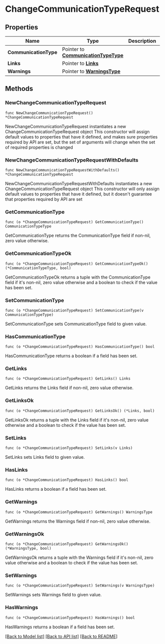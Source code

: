 # ChangeCommunicationTypeRequest

## Properties

Name | Type | Description | Notes
------------ | ------------- | ------------- | -------------
**CommunicationType** | Pointer to [**CommunicationTypeType**](CommunicationTypeType.md) |  | [optional] 
**Links** | Pointer to [**Links**](Links.md) |  | [optional] 
**Warnings** | Pointer to [**WarningsType**](WarningsType.md) |  | [optional] 

## Methods

### NewChangeCommunicationTypeRequest

`func NewChangeCommunicationTypeRequest() *ChangeCommunicationTypeRequest`

NewChangeCommunicationTypeRequest instantiates a new ChangeCommunicationTypeRequest object
This constructor will assign default values to properties that have it defined,
and makes sure properties required by API are set, but the set of arguments
will change when the set of required properties is changed

### NewChangeCommunicationTypeRequestWithDefaults

`func NewChangeCommunicationTypeRequestWithDefaults() *ChangeCommunicationTypeRequest`

NewChangeCommunicationTypeRequestWithDefaults instantiates a new ChangeCommunicationTypeRequest object
This constructor will only assign default values to properties that have it defined,
but it doesn't guarantee that properties required by API are set

### GetCommunicationType

`func (o *ChangeCommunicationTypeRequest) GetCommunicationType() CommunicationTypeType`

GetCommunicationType returns the CommunicationType field if non-nil, zero value otherwise.

### GetCommunicationTypeOk

`func (o *ChangeCommunicationTypeRequest) GetCommunicationTypeOk() (*CommunicationTypeType, bool)`

GetCommunicationTypeOk returns a tuple with the CommunicationType field if it's non-nil, zero value otherwise
and a boolean to check if the value has been set.

### SetCommunicationType

`func (o *ChangeCommunicationTypeRequest) SetCommunicationType(v CommunicationTypeType)`

SetCommunicationType sets CommunicationType field to given value.

### HasCommunicationType

`func (o *ChangeCommunicationTypeRequest) HasCommunicationType() bool`

HasCommunicationType returns a boolean if a field has been set.

### GetLinks

`func (o *ChangeCommunicationTypeRequest) GetLinks() Links`

GetLinks returns the Links field if non-nil, zero value otherwise.

### GetLinksOk

`func (o *ChangeCommunicationTypeRequest) GetLinksOk() (*Links, bool)`

GetLinksOk returns a tuple with the Links field if it's non-nil, zero value otherwise
and a boolean to check if the value has been set.

### SetLinks

`func (o *ChangeCommunicationTypeRequest) SetLinks(v Links)`

SetLinks sets Links field to given value.

### HasLinks

`func (o *ChangeCommunicationTypeRequest) HasLinks() bool`

HasLinks returns a boolean if a field has been set.

### GetWarnings

`func (o *ChangeCommunicationTypeRequest) GetWarnings() WarningsType`

GetWarnings returns the Warnings field if non-nil, zero value otherwise.

### GetWarningsOk

`func (o *ChangeCommunicationTypeRequest) GetWarningsOk() (*WarningsType, bool)`

GetWarningsOk returns a tuple with the Warnings field if it's non-nil, zero value otherwise
and a boolean to check if the value has been set.

### SetWarnings

`func (o *ChangeCommunicationTypeRequest) SetWarnings(v WarningsType)`

SetWarnings sets Warnings field to given value.

### HasWarnings

`func (o *ChangeCommunicationTypeRequest) HasWarnings() bool`

HasWarnings returns a boolean if a field has been set.


[[Back to Model list]](../README.md#documentation-for-models) [[Back to API list]](../README.md#documentation-for-api-endpoints) [[Back to README]](../README.md)


